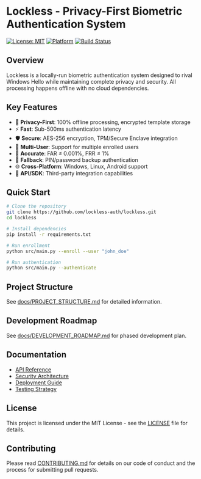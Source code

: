 # Lockless - Privacy-First Biometric Authentication System

[![License: MIT](https://img.shields.io/badge/License-MIT-yellow.svg)](https://opensource.org/licenses/MIT)
[![Platform](https://img.shields.io/badge/platform-Windows%20%7C%20Linux%20%7C%20Android-blue)](https://github.com/lockless-auth)
[![Build Status](https://img.shields.io/badge/build-passing-brightgreen)](https://github.com/lockless-auth)

## Overview

Lockless is a locally-run biometric authentication system designed to rival Windows Hello while maintaining complete privacy and security. All processing happens offline with no cloud dependencies.

## Key Features

- 🔐 **Privacy-First**: 100% offline processing, encrypted template storage
- ⚡ **Fast**: Sub-500ms authentication latency
- 🛡️ **Secure**: AES-256 encryption, TPM/Secure Enclave integration
- 👤 **Multi-User**: Support for multiple enrolled users
- 🎯 **Accurate**: FAR ≤ 0.001%, FRR ≤ 1%
- 🔄 **Fallback**: PIN/password backup authentication
- 🌐 **Cross-Platform**: Windows, Linux, Android support
- 🔌 **API/SDK**: Third-party integration capabilities

## Quick Start

```bash
# Clone the repository
git clone https://github.com/lockless-auth/lockless.git
cd lockless

# Install dependencies
pip install -r requirements.txt

# Run enrollment
python src/main.py --enroll --user "john_doe"

# Run authentication
python src/main.py --authenticate
```

## Project Structure

See [docs/PROJECT_STRUCTURE.md](docs/PROJECT_STRUCTURE.md) for detailed information.

## Development Roadmap

See [docs/DEVELOPMENT_ROADMAP.md](docs/DEVELOPMENT_ROADMAP.md) for phased development plan.

## Documentation

- [API Reference](docs/API_REFERENCE.md)
- [Security Architecture](docs/SECURITY.md)
- [Deployment Guide](docs/DEPLOYMENT.md)
- [Testing Strategy](docs/TESTING.md)

## License

This project is licensed under the MIT License - see the [LICENSE](LICENSE) file for details.

## Contributing

Please read [CONTRIBUTING.md](CONTRIBUTING.md) for details on our code of conduct and the process for submitting pull requests.